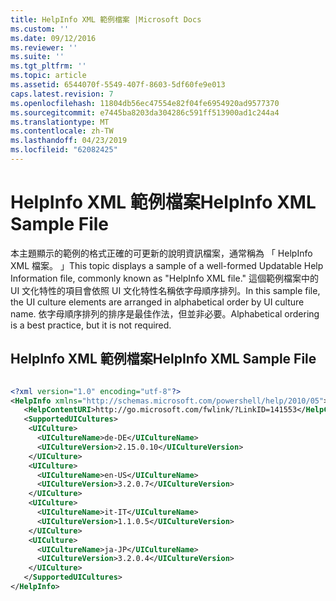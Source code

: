 ```yaml
---
title: HelpInfo XML 範例檔案 |Microsoft Docs
ms.custom: ''
ms.date: 09/12/2016
ms.reviewer: ''
ms.suite: ''
ms.tgt_pltfrm: ''
ms.topic: article
ms.assetid: 6544070f-5549-407f-8603-5df60fe9e013
caps.latest.revision: 7
ms.openlocfilehash: 11804db56ec47554e82f04fe6954920ad9577370
ms.sourcegitcommit: e7445ba8203da304286c591ff513900ad1c244a4
ms.translationtype: MT
ms.contentlocale: zh-TW
ms.lasthandoff: 04/23/2019
ms.locfileid: "62082425"
---
```

# <a name="helpinfo-xml-sample-file"></a><span data-ttu-id="873d6-102">HelpInfo XML 範例檔案</span><span class="sxs-lookup"><span data-stu-id="873d6-102">HelpInfo XML Sample File</span></span>

<span data-ttu-id="873d6-103">本主題顯示的範例的格式正確的可更新的說明資訊檔案，通常稱為 「 HelpInfo XML 檔案。 」</span><span class="sxs-lookup"><span data-stu-id="873d6-103">This topic displays a sample of a well-formed Updatable Help Information file, commonly known as "HelpInfo XML file."</span></span> <span data-ttu-id="873d6-104">這個範例檔案中的 UI 文化特性的項目會依照 UI 文化特性名稱依字母順序排列。</span><span class="sxs-lookup"><span data-stu-id="873d6-104">In this sample file, the UI culture elements are arranged in alphabetical order by UI culture name.</span></span> <span data-ttu-id="873d6-105">依字母順序排列的排序是最佳作法，但並非必要。</span><span class="sxs-lookup"><span data-stu-id="873d6-105">Alphabetical ordering is a best practice, but it is not required.</span></span>

## <a name="helpinfo-xml-sample-file"></a><span data-ttu-id="873d6-106">HelpInfo XML 範例檔案</span><span class="sxs-lookup"><span data-stu-id="873d6-106">HelpInfo XML Sample File</span></span>

```xml

<?xml version="1.0" encoding="utf-8"?>
<HelpInfo xmlns="http://schemas.microsoft.com/powershell/help/2010/05">
   <HelpContentURI>http://go.microsoft.com/fwlink/?LinkID=141553</HelpContentURI>
   <SupportedUICultures>
    <UICulture>
      <UICultureName>de-DE</UICultureName>
      <UICultureVersion>2.15.0.10</UICultureVersion>
    </UICulture>
    <UICulture>
      <UICultureName>en-US</UICultureName>
      <UICultureVersion>3.2.0.7</UICultureVersion>
    </UICulture>
    <UICulture>
      <UICultureName>it-IT</UICultureName>
      <UICultureVersion>1.1.0.5</UICultureVersion>
    </UICulture>
    <UICulture>
      <UICultureName>ja-JP</UICultureName>
      <UICultureVersion>3.2.0.4</UICultureVersion>
    </UICulture>
   </SupportedUICultures>
</HelpInfo>

```